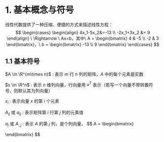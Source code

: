 

# 1. 基本概念与符号



线性代数提供了一种压缩、便捷的方式来描述线性方程：
$$
\begin{cases}
    \begin{align}
    4x_1-5x_2&=-13 \\
    -2x_1+3x_2 &= 9
    \end{align}
    \ \Rightarrow \ 
    Ax=b，其中\ A = 
    \begin{bmatrix}
    4 & -5 \\
    -2 & 3
    \end{bmatrix}，\ b = 
    \begin{bmatrix}
    -13 \\
    9
    \end{bmatrix}
\end{cases}
$$


## 1.1 基本符号



$A \in \R^{m\times n}$ : 表示 $m$ 行 $n$ 列的矩阵，$A$ 中的每个元素是实数

$x \in \R^n$ : 表示 $n$ 维列向量，行向量用 $x^T$ 表示（若写一个向量不带转置符号，则默认其为列向量）

$x_i$ : 表示向量 $x$ 的第 $i$ 个元素

$A_{ij}$ 或 $a_{ij}$ : 表示矩阵第 $i$ 行第 $j$ 列的元素值

$a_j$ 或 $A_{:, j}$ : 表示 $A$ 的第 $j$ 列，是个列向量，
$$
A = \begin{bmatrix}

\end{bmatrix}
$$


